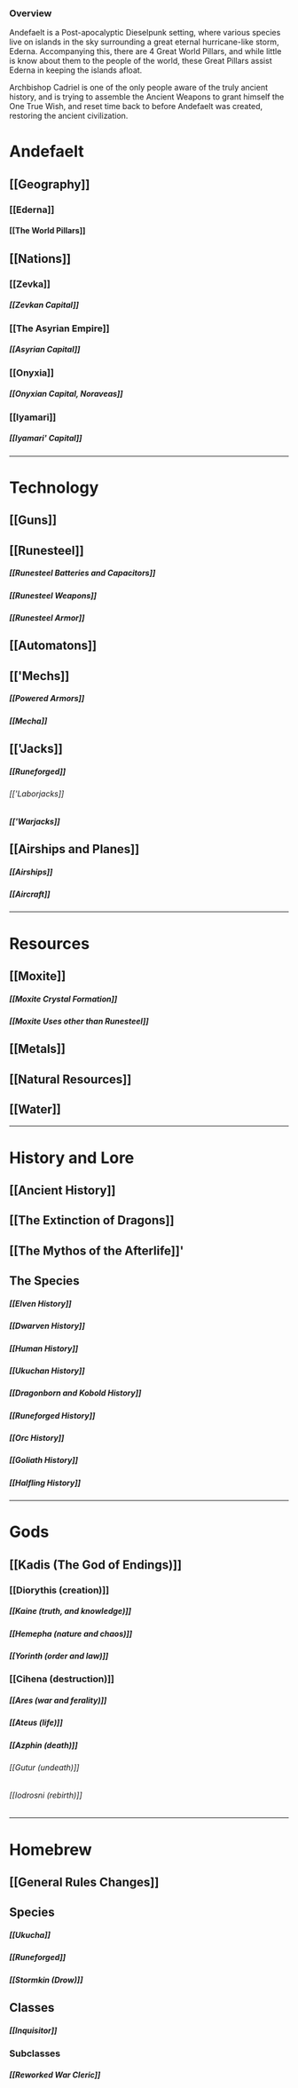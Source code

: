 ### Overview

Andefaelt is a Post-apocalyptic Dieselpunk setting, where various species live on islands in the sky surrounding a great eternal hurricane-like storm, Ederna. Accompanying this, there are 4 Great World Pillars, and while little is know about them to the people of the world, these Great Pillars assist Ederna in keeping the islands afloat. 

Archbishop Cadriel is one of the only people aware of the truly ancient history, and is trying to assemble the Ancient Weapons to grant himself the One True Wish, and reset time back to before Andefaelt was created, restoring the ancient civilization. 
# Andefaelt

## [[Geography]]
### [[Ederna]]
#### [[The World Pillars]]
## [[Nations]]

### [[Zevka]]

##### [[Zevkan Capital]]
### [[The Asyrian Empire]]

##### [[Asyrian Capital]]
### [[Onyxia]]

##### [[Onyxian Capital, Noraveas]]
### [[Iyamari]]

##### [[Iyamari' Capital]]

--- 

# Technology

## [[Guns]]

## [[Runesteel]]

##### [[Runesteel Batteries and Capacitors]]

##### [[Runesteel Weapons]]

##### [[Runesteel Armor]]

## [[Automatons]]

## [['Mechs]]

##### [[Powered Armors]]

##### [[Mecha]]
## [['Jacks]]

##### [[Runeforged]]

###### [['Laborjacks]]
##### [['Warjacks]]
## [[Airships and Planes]]

##### [[Airships]]

##### [[Aircraft]]

--- 
# Resources

## [[Moxite]]

##### [[Moxite Crystal Formation]]

##### [[Moxite Uses other than Runesteel]]
## [[Metals]]

## [[Natural Resources]]

## [[Water]]

--- 

# History and Lore

## [[Ancient History]]

## [[The Extinction of Dragons]]

## [[The Mythos of the Afterlife]]'

## The Species

##### [[Elven History]]

##### [[Dwarven History]]

##### [[Human History]]

##### [[Ukuchan History]]

##### [[Dragonborn and Kobold History]]

##### [[Runeforged History]]

##### [[Orc History]]

##### [[Goliath History]]

##### [[Halfling History]]
--- 
# Gods

## [[Kadis (The God of Endings)]]

### [[Diorythis (creation)]]

##### [[Kaine (truth, and knowledge)]]
##### [[Hemepha (nature and chaos)]]
##### [[Yorinth (order and law)]]

### [[Cihena (destruction)]]

##### [[Ares (war and ferality)]]
##### [[Ateus (life)]]
##### [[Azphin (death)]]
###### [[Gutur (undeath)]]
###### [[Iodrosni (rebirth)]]

--- 
# Homebrew
## [[General Rules Changes]]

## Species

##### [[Ukucha]]

##### [[Runeforged]]

##### [[Stormkin (Drow)]]

## Classes

##### [[Inquisitor]]
### Subclasses

##### [[Reworked War Cleric]]